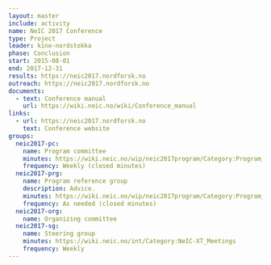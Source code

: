 ```yaml
---
layout: master
include: activity
name: NeIC 2017 Conference
type: Project
leader: kine-nordstokka
phase: Conclusion
start: 2015-08-01
end: 2017-12-31
results: https://neic2017.nordforsk.no
outreach: https://neic2017.nordforsk.no
documents:
  - text: Conference manual
    url: https://wiki.neic.no/wiki/Conference_manual
links:
  - url: https://neic2017.nordforsk.no
    text: Conference website
groups:
  neic2017-pc:
    name: Program committee
    minutes: https://wiki.neic.no/wip/neic2017program/Category:Program_committee_meetings
    frequency: Weekly (closed minutes)
  neic2017-prg:
    name: Program reference group
    description: Advice.
    minutes: https://wiki.neic.no/wip/neic2017program/Category:Program_reference_group_meetings
    frequency: As needed (closed minutes)
  neic2017-org:
    name: Organizing committee
  neic2017-sg:
    name: Steering group
    minutes: https://wiki.neic.no/int/Category:NeIC-XT_Meetings
    frequency: Weekly
---
```

